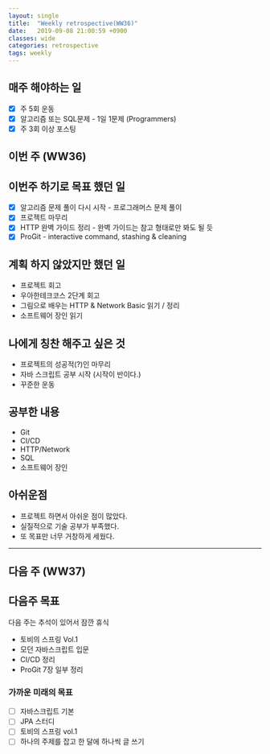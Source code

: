 ```yaml
---
layout: single
title:  "Weekly retrospective(WW36)"
date:   2019-09-08 21:00:59 +0900
classes: wide
categories: retrospective
tags: weekly
---
```


## 매주 해야하는 일

- [x] 주 5회 운동
- [x] 알고리즘 또는 SQL문제 - 1일 1문제 (Programmers)
- [x] 주 3회 이상 포스팅

## 이번 주 (WW36)

## 이번주 하기로 목표 했던 일

- [x] 알고리즘 문제 풀이 다시 시작 - 프로그래머스 문제 풀이
- [x] 프로젝트 마무리
- [x] HTTP 완벽 가이드 정리 - 완벽 가이드는 참고 형태로만 봐도 될 듯
- [x] ProGit - interactive command, stashing & cleaning

## 계획 하지 않았지만 했던 일

- 프로젝트 회고
- 우아한테크코스 2단계 회고
- 그림으로 배우는 HTTP & Network Basic 읽기 / 정리
- 소프트웨어 장인 읽기

## 나에게 칭찬 해주고 싶은 것

- 프로젝트의 성공적(?)인 마무리
- 자바 스크립트 공부 시작 (시작이 반이다.)
- 꾸준한 운동

## 공부한 내용

- Git
- CI/CD
- HTTP/Network
- SQL
- 소프트웨어 장인

## 아쉬운점

- 프로젝트 하면서 아쉬운 점이 많았다.
- 실질적으로 기술 공부가 부족했다.
- 또 목표만 너무 거창하게 세웠다.

---

## 다음 주 (WW37)

## 다음주 목표

다음 주는 추석이 있어서 잠깐 휴식

- 토비의 스프링 Vol.1
- 모던 자바스크립트 입문
- CI/CD 정리
- ProGit 7장 일부 정리

### 가까운 미래의 목표

- [ ] 자바스크립트 기본
- [ ] JPA 스터디
- [ ] 토비의 스프링 vol.1
- [ ] 하나의 주제를 잡고 한 달에 하나씩 글 쓰기
